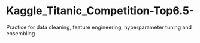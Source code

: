 # Kaggle_Titanic_Competition-Top6.5-
Practice for data cleaning, feature engineering, hyperparameter tuning and ensembling
